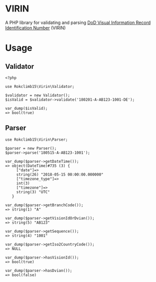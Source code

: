 # VIRIN
A PHP library for validating and parsing [DoD Visual Information Record Identification Number](https://www.dimoc.mil/Submit-DoD-VI/Digital-VI-Toolkit-read-first/Create-a-VIRIN/) (VIRIN)

# Usage

## Validator
```
<?php

use Rokclimb15\Virin\Validator;

$validator = new Validator();
$isValid = $validator->validate('180201-A-AB123-1001-DE');

var_dump($isValid);
=> bool(true)
```

## Parser
```
use Rokclimb15\Virin\Parser;

$parser = new Parser();
$parser->parse('180515-A-AB123-1001');

var_dump($parser->getDateTime());
=> object(DateTime)#735 (3) {
     ["date"]=>
     string(26) "2018-05-15 00:00:00.000000"
     ["timezone_type"]=>
     int(3)
     ["timezone"]=>
     string(3) "UTC"
   }

var_dump($parser->getBranchCode());
=> string(1) "A"

var_dump($parser->getVisionIdOrDvian());
=> string(5) "AB123"

var_dump($parser->getSequence());
=> string(4) "1001"

var_dump($parser->getIso2CountryCode());
=> NULL

var_dump($parser->hasVisionId());
=> bool(true)

var_dump($parser->hasDvian());
=> bool(false)
```
